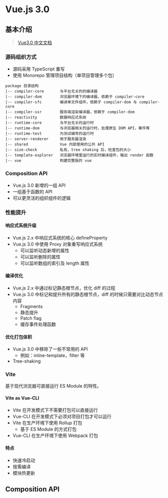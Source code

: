 # Vue.js 3.0

## 基本介绍

> [Vue3.0 中文文档](https://v3.cn.vuejs.org/)

### 源码组织方式

- 源码采用 TypeScript 重写
- 使用 Monorepo 管理项目结构（单项目管理多个包）

```
package 目录结构
|-- compiler-core       与平台无关的的编译器
|-- compiler-dom        浏览器环境下的编译器，依赖于 compiler-core
|-- compiler-sfc        编译单文件组件，依赖于 compiler-dom 与 compiler-core
|-- compiler-ssr        服务端渲染编译器，依赖于 compiler-dom
|-- reactivity          数据响应式系统
|-- runtime-core        与平台无关的运行时
|-- runtime-dom         与浏览器相关的运行时，处理原生 DOM API，事件等
|-- runtime-test        为测试编写的运行时
|-- server-renderer     用于服务器渲染
|-- shared              Vue 内部使用的公共 API
|-- size-check          私有，tree shaking 后，检查包的大小
|-- template-explorer   浏览器环境里运行的实时编译组件，输出 render 函数
|-- vue                 构建完整版的 vue
```

### Composition API

- Vue.js 3.0 新增的一组 API
- 一组基于函数的 API
- 可以更灵活的组织组件的逻辑

### 性能提升

#### 响应式系统升级

- Vue.js 2.x 中响应式系统的核心 defineProperty
- Vue.js 3.0 中使用 Proxy 对象重写响应式系统
  - 可以监听动态新增的属性
  - 可以监听删除的属性
  - 可以监听数组的索引及 length 属性

#### 编译优化

- Vue.js 2.x 中通过标记静态根节点，优化 diff 的过程
- Vue.js 3.0 中标记和提升所有的静态根节点，diff 的时候只需要对比动态节点内容
  - Fragments
  - 静态提升
  - Patch flag
  - 缓存事件处理函数

#### 优化打包体积

- Vue.js 3.0 中移除了一些不常用的 API
  - 例如：inline-template，filter 等
- Tree-shaking

### Vite

基于现代浏览器可直接运行 ES Module 的特性。

#### Vite as Vue-CLI

- Vite 在开发模式下不需要打包可以直接运行
- Vue-CLI 在开发模式下必须对项目打包才可以运行
- Vite 在生产环境下使用 Rollup 打包
  - 基于 ES Module 的方式打包
- Vue-CLI 在生产环境下使用 Webpack 打包

#### 特点

- 快速冷启动
- 按需编译
- 模块热更新

## Composition API
